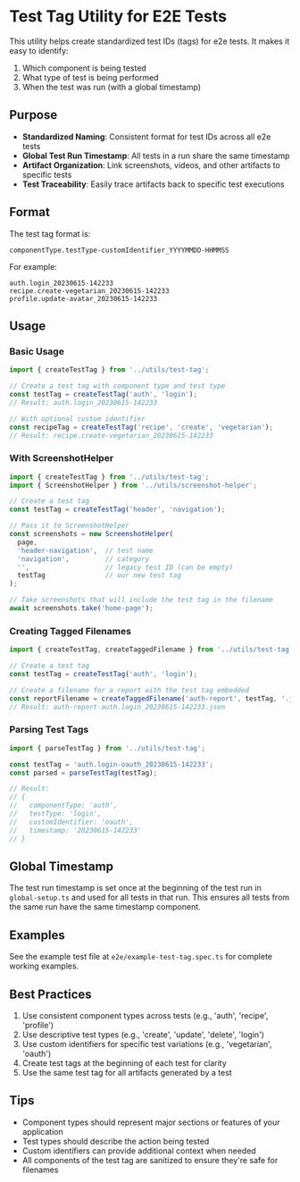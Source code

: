 # Test Tag Utility for E2E Tests

This utility helps create standardized test IDs (tags) for e2e tests. It makes it easy to identify:
1. Which component is being tested
2. What type of test is being performed
3. When the test was run (with a global timestamp)

## Purpose

- **Standardized Naming**: Consistent format for test IDs across all e2e tests
- **Global Test Run Timestamp**: All tests in a run share the same timestamp
- **Artifact Organization**: Link screenshots, videos, and other artifacts to specific tests
- **Test Traceability**: Easily trace artifacts back to specific test executions

## Format

The test tag format is:
```
componentType.testType-customIdentifier_YYYYMMDD-HHMMSS
```

For example:
```
auth.login_20230615-142233
recipe.create-vegetarian_20230615-142233
profile.update-avatar_20230615-142233
```

## Usage

### Basic Usage

```typescript
import { createTestTag } from '../utils/test-tag';

// Create a test tag with component type and test type
const testTag = createTestTag('auth', 'login');
// Result: auth.login_20230615-142233

// With optional custom identifier
const recipeTag = createTestTag('recipe', 'create', 'vegetarian');
// Result: recipe.create-vegetarian_20230615-142233
```

### With ScreenshotHelper

```typescript
import { createTestTag } from '../utils/test-tag';
import { ScreenshotHelper } from '../utils/screenshot-helper';

// Create a test tag
const testTag = createTestTag('header', 'navigation');

// Pass it to ScreenshotHelper
const screenshots = new ScreenshotHelper(
  page,
  'header-navigation',  // test name
  'navigation',         // category
  '',                   // legacy test ID (can be empty)
  testTag               // our new test tag
);

// Take screenshots that will include the test tag in the filename
await screenshots.take('home-page');
```

### Creating Tagged Filenames

```typescript
import { createTestTag, createTaggedFilename } from '../utils/test-tag';

// Create a test tag
const testTag = createTestTag('auth', 'login');

// Create a filename for a report with the test tag embedded
const reportFilename = createTaggedFilename('auth-report', testTag, '.json');
// Result: auth-report-auth.login_20230615-142233.json
```

### Parsing Test Tags

```typescript
import { parseTestTag } from '../utils/test-tag';

const testTag = 'auth.login-oauth_20230615-142233';
const parsed = parseTestTag(testTag);

// Result:
// {
//   componentType: 'auth',
//   testType: 'login',
//   customIdentifier: 'oauth',
//   timestamp: '20230615-142233'
// }
```

## Global Timestamp

The test run timestamp is set once at the beginning of the test run in `global-setup.ts` and used for all tests in that run. This ensures all tests from the same run have the same timestamp component.

## Examples

See the example test file at `e2e/example-test-tag.spec.ts` for complete working examples.

## Best Practices

1. Use consistent component types across tests (e.g., 'auth', 'recipe', 'profile')
2. Use descriptive test types (e.g., 'create', 'update', 'delete', 'login')
3. Use custom identifiers for specific test variations (e.g., 'vegetarian', 'oauth')
4. Create test tags at the beginning of each test for clarity
5. Use the same test tag for all artifacts generated by a test

## Tips

- Component types should represent major sections or features of your application
- Test types should describe the action being tested
- Custom identifiers can provide additional context when needed
- All components of the test tag are sanitized to ensure they're safe for filenames
